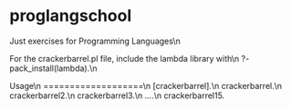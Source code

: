# proglangschool
Just exercises for Programming Languages\n

For the crackerbarrel.pl file, include the lambda library with\n 
?- pack_install(lambda).\n

Usage\n
===================\n
[crackerbarrel].\n
crackerbarrel.\n
crackerbarrel2.\n
crackerbarrel3.\n
....\n
crackerbarrel15.
